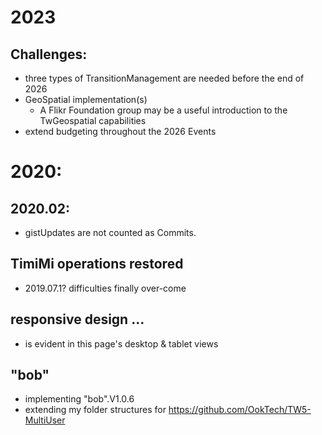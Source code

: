 # 2023 
## Challenges:
* three types of TransitionManagement are needed before the end of 2026
* GeoSpatial implementation(s)
  * A Flikr Foundation group may be a useful introduction to the TwGeospatial capabilities
* extend budgeting throughout the 2026 Events

# 2020:

## 2020.02:
* gistUpdates are not counted as Commits.

## TimiMi operations restored
* 2019.07.1? difficulties finally over-come

## responsive design ...
* is evident in this page's desktop & tablet views

## "bob"
* implementing "bob".V1.0.6
* extending my folder structures for https://github.com/OokTech/TW5-MultiUser
